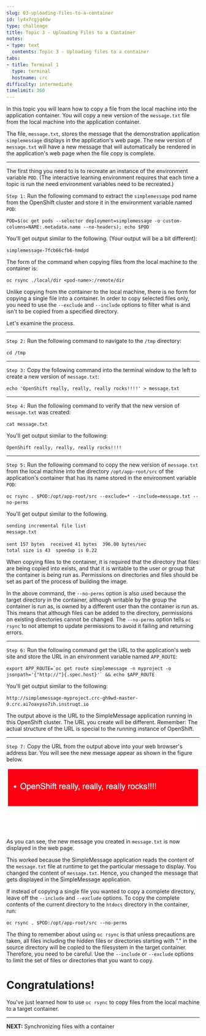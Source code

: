 ```yaml
---
slug: 03-uploading-files-to-a-container
id: ly4x7cgjq4dw
type: challenge
title: Topic 3 - Uploading Files to a Container
notes:
- type: text
  contents: Topic 3 - Uploading files to a container
tabs:
- title: Terminal 1
  type: terminal
  hostname: crc
difficulty: intermediate
timelimit: 360
---
```

In this topic you will learn how to copy a file from the local machine into the application container. You will copy a new version of the `message.txt` file from the local machine into the application container.

The file, `message.txt`, stores the message that the demonstration application `simplemessage` displays in the application's web page. The new version of `message.txt` will have a new message that will automatically be rendered in the application's web page when the file copy is complete.

----

The first thing you need to is to recreate an instance of the environment variable `POD`. (The interactive learning environment requires that each time a topic is run the need environment variables need to be recreated.)

`Step 1:` Run the following command to extract the `simplemessage` pod name from the OpenShift cluster and store it in the environment variable named `POD`:

```
POD=$(oc get pods --selector deployment=simplemessage -o custom-columns=NAME:.metadata.name --no-headers); echo $POD
```
You'll get output similar to the following. (Your output will be a bit different):

```
simplemessage-7fcb66cfb6-hmdpd
```

The form of the command when copying files from the local machine to the container is:
```
oc rsync ./local/dir <pod-name>:/remote/dir
```
Unlike copying from the container to the local machine, there is no form for copying a single file into a container. In order to copy selected files only, you need to use the `--exclude` and `--include` options to filter what is and isn't to be copied from a specified directory.

Let's examine the process.

----

`Step 2:`  Run the following command to navigate to the `/tmp` directory:

```
cd /tmp
```
----

`Step 3:` Copy the following command into the terminal window to the left to create a new version of `message.txt`:

```
echo 'OpenShift really, really, really rocks!!!!' > message.txt
```

----


`Step 4:` Run the following command to verify that the new version of  `message.txt` was created:

```
cat message.txt
```

You'll get output similar to the following:

```
OpenShift really, really, really rocks!!!!
```

----

`Step 5:` Run the following command to copy the new version of `message.txt` from the local machine into the directory `/opt/app-root/src` of the application's container that has its name stored in the environment variable `POD`:

```
oc rsync . $POD:/opt/app-root/src --exclude=* --include=message.txt --no-perms
```
You'll get output similar to the following.

```
sending incremental file list
message.txt

sent 157 bytes  received 41 bytes  396.00 bytes/sec
total size is 43  speedup is 0.22
```

When copying files to the container, it is required that the directory that files are being copied into exists, and that it is writable to the user or group that the container is being run as. Permissions on directories and files should be set as part of the process of building the image.

In the above command, the `--no-perms` option is also used because the target directory in the container, although writable by the group the container is run as, is owned by a different user than the container is run as. This means that although files can be added to the directory, permissions on existing directories cannot be changed. The `--no-perms` option tells `oc rsync` to not attempt to update permissions to avoid it failing and returning errors.

----


`Step 6:` Run the following command get the URL to the application's web site and store the URL in an environment variable named `APP_ROUTE`:

```
export APP_ROUTE=`oc get route simplemessage -n myproject -o jsonpath='{"http://"}{.spec.host}'` && echo $APP_ROUTE
```
You'll get output similar to the following:

```
http://simplemessage-myproject.crc-gh9wd-master-0.crc.ai7oaxyso7ih.instruqt.io
```

The output above is the URL to the SimpleMessage application running in this OpenShift cluster. The URL you create will be different. Remember: The actual structure of the URL is special to the running instance of OpenShift.

----

`Step 7:` Copy the URL from the output above into your web browser's address bar. You will see the new message appear as shown in the figure below.

![Web Output](../assets/web-output.png)

As you can see, the new message you created in `message.txt` is now displayed in the web page.

This worked because the SimpleMessage application reads the content of the `message.txt` file at runtime to get the particular message to display. You changed the content of `message.txt`. Hence, you changed the message that gets displayed in the SimpleMessage application.

If instead of copying a single file you wanted to copy a complete directory, leave off the ``--include`` and ``--exclude`` options. To copy the complete contents of the current directory to the ``htdocs`` directory in the container, run:

```
oc rsync . $POD:/opt/app-root/src --no-perms
```

The thing to remember about using `oc rsync` is that unless precautions are taken, all files including the hidden files or directories starting with "." in the source directory will be copied to the filesystem in the target container. Therefore, you need to be careful. Use the `--include` or `--exclude` options to limit the set of files or directories that you want to copy.

# Congratulations!

 You've just learned how to use `oc rsync` to copy files from the local machine to a target container.

----

**NEXT:** Synchronizing files with a container
